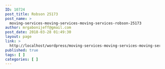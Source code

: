 ```yaml
---
ID: 10724
post_title: Robson 25173
post_name: >
  moving-services-moving-services-moving-services-robson-25173
author: mrgabonijeff@gmail.com
post_date: 2018-03-28 01:49:30
layout: page
link: >
  http://localhost/wordpress/moving-services-moving-services-moving-services-robson-25173/
published: true
tags: [ ]
categories: [ ]
---
```

